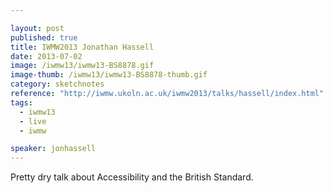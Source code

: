 ```yaml
---

layout: post
published: true
title: IWMW2013 Jonathan Hassell
date: 2013-07-02
image: /iwmw13/iwmw13-BS8878.gif
image-thumb: /iwmw13/iwmw13-BS8878-thumb.gif
category: sketchnotes
reference: "http://iwmw.ukoln.ac.uk/iwmw2013/talks/hassell/index.html"
tags:
  - iwmw13
  - live
  - iwmw

speaker: jonhassell
---
```


Pretty dry talk about Accessibility and the British Standard.
